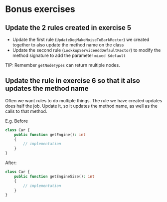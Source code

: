# Bonus exercises

## Update the 2 rules created in exercise 5

- Update the first rule (`UpdateDogMakeNoiseToBarkRector`) we created together to also update the method name on the class
- Update the second rule (`LookkupServiceAddDefaultRector`) to modify the method signature to add the parameter `mixed $default`

TIP: Remember `getNodeTypes` can return multiple nodes.


## Update the rule in exercise 6 so that it also updates the method name

Often we want rules to do multiple things. The rule we have created updates does half the job.
Update it, so it updates the method name, as well as the calls to that method.

E.g. Before
```php
class Car {
    public function getEngine(): int 
    {
        // implementation
    }
}
```

After:
```php
class Car {
    public function getEngineSize(): int 
    {
        // implementation
    }
}
```